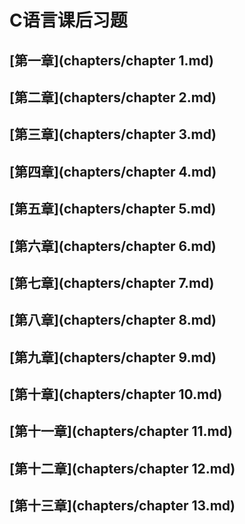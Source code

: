 # C语言课后习题

## [第一章](chapters/chapter 1.md)

## [第二章](chapters/chapter 2.md)

## [第三章](chapters/chapter 3.md)

## [第四章](chapters/chapter 4.md)

## [第五章](chapters/chapter 5.md)

## [第六章](chapters/chapter 6.md)

## [第七章](chapters/chapter 7.md)

## [第八章](chapters/chapter 8.md)

## [第九章](chapters/chapter 9.md)

## [第十章](chapters/chapter 10.md)

## [第十一章](chapters/chapter 11.md)

## [第十二章](chapters/chapter 12.md)

## [第十三章](chapters/chapter 13.md)


